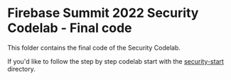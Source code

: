 # Firebase Summit 2022 Security Codelab - Final code

This folder contains the final code of the Security Codelab.

If you'd like to follow the step by step codelab start with the [security-start](../security-start) directory.
